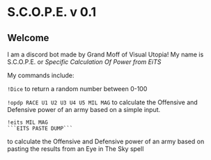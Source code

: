 # S.C.O.P.E. v 0.1

## Welcome

I am a discord bot made by Grand Moff of Visual Utopia!
My name is S.C.O.P.E. or _Specific Calculation Of Power from EiTS_

My commands include:

````!Dice````
to return a random number between 0-100


````!opdp RACE U1 U2 U3 U4 U5 MIL MAG````
to calculate the Offensive and Defensive power of an army based on a simple input.


````
!eits MIL MAG 
```EITS PASTE DUMP```
````
to calculate the Offensive and Defensive power of an army based on pasting the results from an Eye in The Sky spell 
